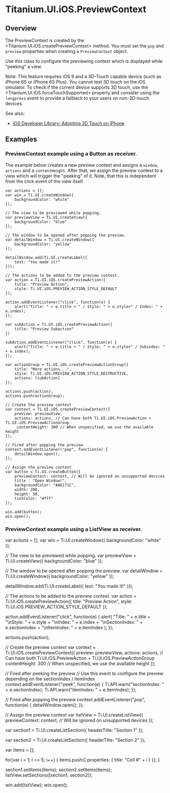 # Titanium.UI.iOS.PreviewContext

<TypeHeader/>

## Overview

The PreviewContext is created by the <Titanium.UI.iOS.createPreviewContext> method. You must set
the `pop` and `preview` properties when creating a `PreviewContext` object.

Use this class to configure the previewing context which is displayed while "peeking" a view.

Note: This feature requires iOS 9 and a 3D-Touch capable device (such as iPhone 6S or iPhone 6S Plus).
You cannot test 3D touch on the iOS simulator.
To check if the current device supports 3D touch, use the <Titanium.UI.iOS.forceTouchSupported>
property and consider using the `longpress` event to provide a fallback to your users on
non-3D-touch devices.

See also:

* [iOS Developer Library: Adopting 3D Touch on iPhone](https://developer.apple.com/library/content/documentation/UserExperience/Conceptual/Adopting3DTouchOniPhone/3DTouchAPIs.html)

## Examples

### PreviewContext example using a Button as receiver.

The example below creates a new preview context and assigns a `window`, `actions` and a `contentHeight`.
After that, we assign the preview context to a view which will trigger the "peeking" of it. Note, that this
is independent from the click event of the view itself.

    var actions = [];
    var win = Ti.UI.createWindow({
        backgroundColor: "white"
    });

    // The view to be previewed while popping.
    var previewView = Ti.UI.createView({
        backgroundColor: "blue"
    });

    // The window to be opened after popping the preview.
    var detailWindow = Ti.UI.createWindow({
        backgroundColor: "yellow"
    });

    detailWindow.add(Ti.UI.createLabel({
        text: "You made it!"
    }));

    // The actions to be added to the preview context.
    var action = Ti.UI.iOS.createPreviewAction({
        title: "Preview Action",
        style: Ti.UI.iOS.PREVIEW_ACTION_STYLE_DEFAULT
    });

    action.addEventListener("click", function(e) {
        alert("Title: " + e.title + " / Style: " + e.style+" / Index: " + e.index);
    });

    var subAction = Ti.UI.iOS.createPreviewAction({
        title: "Preview Subaction"
    })

    subAction.addEventListener("click", function(e) {
        alert("Title: " + e.title + " / Style: " + e.style+" / Subindex: " + e.index);
    });

    var actionGroup = Ti.UI.iOS.createPreviewActionGroup({
        title: "More actions...",
        style: Ti.UI.iOS.PREVIEW_ACTION_STYLE_DESTRUCTIVE,
        actions: [subAction]
    });

    actions.push(action);
    actions.push(actionGroup);

    // Create the preview context
    var context = Ti.UI.iOS.createPreviewContext({
        preview: previewView,
        actions: actions, // Can have both Ti.UI.iOS.PreviewAction + Ti.UI.iOS.PreviewActionGroup
    	 contentHeight: 300 // When unspecified, we use the available height
    });

    // Fired after popping the preview
    context.addEventListener("pop", function(e) {
        detailWindow.open();
    });

    // Assign the preview context
    var button = Ti.UI.createButton({
        previewContext: context, // Will be ignored on unsupported devices
        title : "Open Window!",
        backgroundColor: "#A6171C",
        width: 200,
        height: 50,
        tintColor: "#fff"
    });

    win.add(button);
    win.open();

### PreviewContext example using a ListView as receiver.

var actions = [];
var win = Ti.UI.createWindow({
    backgroundColor: "white"
});

// The view to be previewed while popping.
var previewView = Ti.UI.createView({
    backgroundColor: "blue"
});

// The window to be opened after popping the preview.
var detailWindow = Ti.UI.createWindow({
    backgroundColor: "yellow"
});

detailWindow.add(Ti.UI.createLabel({
    text: "You made it!"
}));

// The actions to be added to the preview context.
var action = Ti.UI.iOS.createPreviewAction({
    title: "Preview Action",
    style: Ti.UI.iOS.PREVIEW_ACTION_STYLE_DEFAULT
});

action.addEventListener("click", function(e) {
    alert(
        "Title: " + e.title +
        "\nStyle: " + e.style +
        "\nIndex: " + e.index +
        "\nSectionIndex: " + e.sectionIndex +
        "\nItemIndex: " + e.itemIndex
    );
});

actions.push(action);

// Create the preview context
var context = Ti.UI.iOS.createPreviewContext({
    preview: previewView,
    actions: actions, // Can have both Ti.UI.iOS.PreviewAction + Ti.UI.iOS.PreviewActionGroup
    contentHeight: 300 // When unspecified, we use the available height
});

// Fired after peeking the preview
// Use this event to configure the preview depending on the sectionIndex / itemIndex
context.addEventListener("peek", function(e) {
    Ti.API.warn("sectionIndex: " + e.sectionIndex);
    Ti.API.warn("itemIndex: " + e.itemIndex);
});

// Fired after popping the preview
context.addEventListener("pop", function(e) {
    detailWindow.open();
});

// Assign the preview context
var listView = Ti.UI.createListView({
    previewContext: context, // Will be ignored on unsupported devices
});

var section1 = Ti.UI.createListSection({
    headerTitle: "Section 1"
});

var section2 = Ti.UI.createListSection({
    headerTitle: "Section 2"
});

var items = [];

for(var i = 1; i <= 5; i++) {
    items.push({
        properties: {
            title: "Cell #" + i
        }
    });
}

section1.setItems(items);
section2.setItems(items);
listView.setSections([section1, section2]);

win.add(listView);
win.open();

<ApiDocs/>
